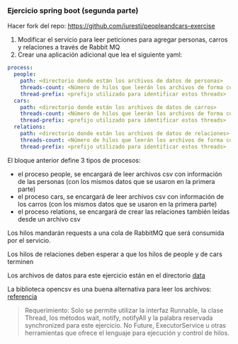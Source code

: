 ### Ejercicio spring boot (segunda parte)

Hacer fork del repo: https://github.com/iuresti/peopleandcars-exercise

1. Modificar el servicio para leer peticiones para agregar personas, carros y relaciones a través de
   Rabbit MQ
2. Crear una aplicación adicional que lea el siguiente yaml:

```yaml
process:
  people:
    path: <directorio donde están los archivos de datos de personas>
    threads-count: <Número de hilos que leerán los archivos de forma concurrente>
    thread-prefix: <prefijo utilizado para identificar estos threads>
  cars:
    path: <directorio donde están los archivos de datos de carros>
    threads-count: <Número de hilos que leerán los archivos de forma concurrente>
    thread-prefix: <prefijo utilizado para identificar estos threads>
  relations:
    path: <directorio donde están los archivos de datos de relaciones>
    threads-count: <Número de hilos que leerán los archivos de forma concurrente>
    thread-prefix: <prefijo utilizado para identificar estos threads>
```

El bloque anterior define 3 tipos de procesos:

- el proceso people, se encargará de leer archivos csv con información de las personas (con los
  mismos datos que se usaron en la primera parte)
- el proceso cars, se encargará de leer archivos csv con información de los carros (con los
  mismos datos que se usaron en la primera parte)
- el proceso relations, se encargará de crear las relaciones también leídas desde un archivo csv

Los hilos mandarán requests a una cola de RabbitMQ que será consumida por el servicio.

Los hilos de relaciones deben esperar a que los hilos de people y de cars terminen

Los archivos de datos para este ejercicio están en el directorio [data](data)

La biblioteca opencsv es una buena alternativa para leer los
archivos: [referencia](http://opencsv.sourceforge.net/#quick_start)


> Requerimiento: Solo se permite utilizar la interfaz Runnable, la clase Thread, los métodos wait,
> notify, notifyAll y la palabra reservada synchronized para este ejercicio. No Future,
> ExecutorService u otras herramientas que ofrece el lenguaje para ejecución y control de hilos. 



